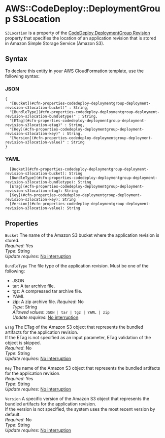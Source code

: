 # AWS::CodeDeploy::DeploymentGroup S3Location<a name="aws-properties-codedeploy-deploymentgroup-deployment-revision-s3location"></a>

`S3Location` is a property of the [ CodeDeploy DeploymentGroup Revision ](https://docs.aws.amazon.com/AWSCloudFormation/latest/UserGuide/aws-properties-codedeploy-deploymentgroup-deployment-revision.html) property that specifies the location of an application revision that is stored in Amazon Simple Storage Service \(Amazon S3\)\.

## Syntax<a name="aws-properties-codedeploy-deploymentgroup-deployment-revision-s3location-syntax"></a>

To declare this entity in your AWS CloudFormation template, use the following syntax:

### JSON<a name="aws-properties-codedeploy-deploymentgroup-deployment-revision-s3location-syntax.json"></a>

```
{
  "[Bucket](#cfn-properties-codedeploy-deploymentgroup-deployment-revision-s3location-bucket)" : String,
  "[BundleType](#cfn-properties-codedeploy-deploymentgroup-deployment-revision-s3location-bundletype)" : String,
  "[ETag](#cfn-properties-codedeploy-deploymentgroup-deployment-revision-s3location-etag)" : String,
  "[Key](#cfn-properties-codedeploy-deploymentgroup-deployment-revision-s3location-key)" : String,
  "[Version](#cfn-properties-codedeploy-deploymentgroup-deployment-revision-s3location-value)" : String
}
```

### YAML<a name="aws-properties-codedeploy-deploymentgroup-deployment-revision-s3location-syntax.yaml"></a>

```
  [Bucket](#cfn-properties-codedeploy-deploymentgroup-deployment-revision-s3location-bucket): String
  [BundleType](#cfn-properties-codedeploy-deploymentgroup-deployment-revision-s3location-bundletype): String
  [ETag](#cfn-properties-codedeploy-deploymentgroup-deployment-revision-s3location-etag): String
  [Key](#cfn-properties-codedeploy-deploymentgroup-deployment-revision-s3location-key): String
  [Version](#cfn-properties-codedeploy-deploymentgroup-deployment-revision-s3location-value): String
```

## Properties<a name="aws-properties-codedeploy-deploymentgroup-deployment-revision-s3location-properties"></a>

`Bucket` <a name="cfn-properties-codedeploy-deploymentgroup-deployment-revision-s3location-bucket"></a>
The name of the Amazon S3 bucket where the application revision is stored\.  
_Required_: Yes  
_Type_: String  
_Update requires_: [No interruption](https://docs.aws.amazon.com/AWSCloudFormation/latest/UserGuide/using-cfn-updating-stacks-update-behaviors.html#update-no-interrupt)

`BundleType` <a name="cfn-properties-codedeploy-deploymentgroup-deployment-revision-s3location-bundletype"></a>
The file type of the application revision\. Must be one of the following:

- JSON
- tar: A tar archive file\.
- tgz: A compressed tar archive file\.
- YAML
- zip: A zip archive file\.
  _Required_: No  
  _Type_: String  
  _Allowed values_: `JSON | tar | tgz | YAML | zip`  
  _Update requires_: [No interruption](https://docs.aws.amazon.com/AWSCloudFormation/latest/UserGuide/using-cfn-updating-stacks-update-behaviors.html#update-no-interrupt)

`ETag` <a name="cfn-properties-codedeploy-deploymentgroup-deployment-revision-s3location-etag"></a>
The ETag of the Amazon S3 object that represents the bundled artifacts for the application revision\.  
If the ETag is not specified as an input parameter, ETag validation of the object is skipped\.  
_Required_: No  
_Type_: String  
_Update requires_: [No interruption](https://docs.aws.amazon.com/AWSCloudFormation/latest/UserGuide/using-cfn-updating-stacks-update-behaviors.html#update-no-interrupt)

`Key` <a name="cfn-properties-codedeploy-deploymentgroup-deployment-revision-s3location-key"></a>
The name of the Amazon S3 object that represents the bundled artifacts for the application revision\.  
_Required_: Yes  
_Type_: String  
_Update requires_: [No interruption](https://docs.aws.amazon.com/AWSCloudFormation/latest/UserGuide/using-cfn-updating-stacks-update-behaviors.html#update-no-interrupt)

`Version` <a name="cfn-properties-codedeploy-deploymentgroup-deployment-revision-s3location-value"></a>
A specific version of the Amazon S3 object that represents the bundled artifacts for the application revision\.  
If the version is not specified, the system uses the most recent version by default\.  
_Required_: No  
_Type_: String  
_Update requires_: [No interruption](https://docs.aws.amazon.com/AWSCloudFormation/latest/UserGuide/using-cfn-updating-stacks-update-behaviors.html#update-no-interrupt)
